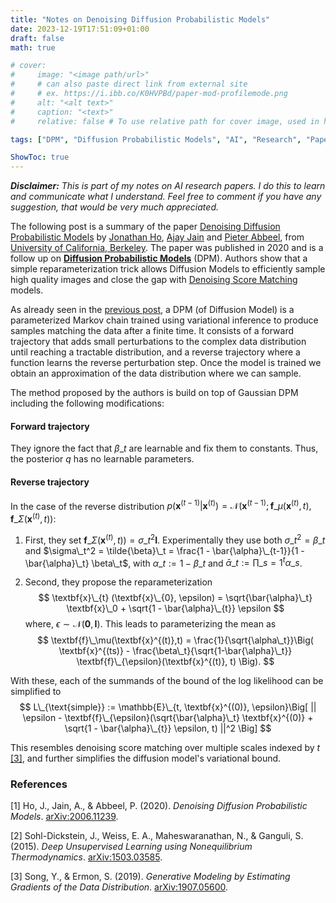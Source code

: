```yaml
---
title: "Notes on Denoising Diffusion Probabilistic Models"
date: 2023-12-19T17:51:09+01:00
draft: false
math: true

# cover:
#     image: "<image path/url>"
#     # can also paste direct link from external site
#     # ex. https://i.ibb.co/K0HVPBd/paper-mod-profilemode.png
#     alt: "<alt text>"
#     caption: "<text>"
#     relative: false # To use relative path for cover image, used in hugo Page-bundles

tags: ["DPM", "Diffusion Probabilistic Models", "AI", "Research", "Paper", "Machine Learning", "Deep Learning", "Probabilistic Models", "Probabilistic Graphical Models", "PGM", "Directed Models", "Diffusion", "Markov Chain", "Statistical Physics", "Diffusion Models", "DDPM", "Denoising", "Denoising Diffusion Probabilistic Models"]

ShowToc: true
---
```


***Disclaimer:*** *This is part of my notes on AI research papers. I do this to learn and communicate what I understand. Feel free to comment if you have any suggestion, that would be very much appreciated.*

The following post is a summary of the paper [Denoising Diffusion Probabilistic Models](#1) by [Jonathan Ho](https://arxiv.org/search/cs?searchtype=author&query=Ho,+J), [Ajay Jain](https://arxiv.org/search/cs?searchtype=author&query=Jain,+A) and [Pieter Abbeel](https://arxiv.org/search/cs?searchtype=author&query=Abbeel,+P), from [University of California, Berkeley](https://www.berkeley.edu/). The paper was published in 2020 and is a follow up on [**Diffusion Probabilistic Models**](#2) (DPM). Authors show that a simple reparameterization trick allows Diffusion Models to efficiently sample high quality images and close the gap with [Denoising Score Matching](#3) models. 

As already seen in the [previous post](https://alex-pv01.github.io/posts/papers/deep-unsupervised-learning-using-nonequilibrium-thermodynamics/), a DPM (of Diffusion Model) is a parameterized Markov chain trained using variational inference to produce samples matching the data after a finite time. It consists of a forward trajectory that adds small perturbations to the complex data distribution until reaching a tractable distribution, and a reverse trajectory where a function learns the reverse perturbation step. Once the model is trained we obtain an approximation of the data distribution where we can sample. 

The method proposed by the authors is build on top of Gaussian DPM including the following modifications: 

#### Forward trajectory
They ignore the fact that $\beta\_t$ are learnable and fix them to constants. Thus, the posterior $q$ has no learnable parameters.

#### Reverse trajectory
In the case of the reverse distribution $p(\textbf{x}^{(t-1)} | \textbf{x}^{(t)}) = \mathcal{N}(\textbf{x}^{(t-1)};\textbf{f}\_\mu(\textbf{x}^{(t)},t),\textbf{f}\_\Sigma(\textbf{x}^{(t)},t))$:

1. First, they set $\textbf{f}\_\Sigma(\textbf{x}^{(t)},t)) = \sigma\_t^2\textbf{I}$. Experimentally they use both $\sigma\_t^2 = \beta\_t$ and $\sigma\_t^2 = \tilde{\beta}\_t = \frac{1 - \bar{\alpha}\_{t-1}}{1 - \bar{\alpha}\_t} \beta\_t$, with $\alpha\_t := 1 - \beta\_t$ and $\bar{\alpha}\_t := \prod\_{s=1}^t \alpha\_s$. 

2. Second, they propose the reparameterization 
$$ \textbf{x}\_{t} (\textbf{x}\_{0}, \epsilon) = \sqrt{\bar{\alpha}\_t} \textbf{x}\_0 + \sqrt{1 - \bar{\alpha}\_{t}} \epsilon $$
where, $\epsilon \sim \mathcal{N}(\textbf{0}, \textbf{I})$. This leads to parameterizing the mean as
$$ \textbf{f}\_\mu(\textbf{x}^{(t)},t) = \frac{1}{\sqrt{\alpha\_t}}\Big( \textbf{x}^{(ts)} - \frac{\beta\_t}{\sqrt{1-\bar{\alpha}\_t}} \textbf{f}\_{\epsilon}(\textbf{x}^{(t)}, t) \Big). $$

With these, each of the summands of the bound of the log likelihood can be simplified to 
$$ L\_{\text{simple}} := \mathbb{E}\_{t, \textbf{x}^{(0)}, \epsilon}\Big[ || \epsilon - \textbf{f}\_{\epsilon}(\sqrt{\bar{\alpha}\_t} \textbf{x}^{(0)} + \sqrt{1 - \bar{\alpha}\_{t}} \epsilon, t) ||^2 \Big] $$

This resembles denoising score matching over multiple scales indexed by $t$ [[3]](#3), and further simplifies the diffusion model's variational bound.




### References
<a id="1">[1]</a> Ho, J., Jain, A., & Abbeel, P. (2020). *Denoising Diffusion Probabilistic Models*. [arXiv:2006.11239](https://arxiv.org/abs/2006.11239).

<a id="2">[2]</a> Sohl-Dickstein, J., Weiss, E. A., Maheswaranathan, N., & Ganguli, S. (2015). *Deep Unsupervised Learning using Nonequilibrium Thermodynamics*. [arXiv:1503.03585](https://arxiv.org/abs/1503.03585).

<a id="3">[3]</a> Song, Y., & Ermon, S. (2019). *Generative Modeling by Estimating Gradients of the Data Distribution*. [arXiv:1907.05600](https://arxiv.org/abs/1907.05600v3).